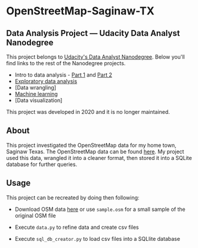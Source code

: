 # OpenStreetMap-Saginaw-TX

## Data Analysis Project — Udacity Data Analyst Nanodegree

This project belongs to [Udacity's Data Analyst Nanodegree](https://www.udacity.com/course/data-analyst-nanodegree--nd002). Below you'll find links to the rest of the Nanodegree projects.

- Intro to data analysis - [Part 1](https://github.com/j-smith3/Investigating_TMDb_Dataset) and [Part 2](https://github.com/j-smith3/Test_A_Perceptual_Phenomenon)
- [Exploratory data analysis](https://github.com/j-smith3/OpenStreetMap-Saginaw-TX)
- [Data wrangling]
- [Machine learning](https://github.com/j-smith3/Enron_Fraud_Detection)
- [Data visualization]

This project was developed in 2020 and it is no longer maintained.

## About
This project investigated the OpenStreetMap data for my home town, Saginaw Texas. The OpenStreetMap data can be found [here](https://www.openstreetmap.org/relation/6571681). My project used this data, wrangled it into a cleaner format, then stored it into a SQLite database for further queries. 

## Usage
This project can be recreated by doing then following:

- Download OSM data [here](https://www.openstreetmap.org/relation/6571681) or use ```sample.osm``` for a small sample of the original OSM file

- Execute ```data.py``` to refine data and create csv files 

- Execute ```sql_db_creator.py``` to load csv files into a SQLlite database

